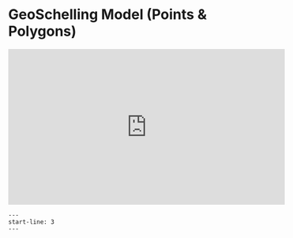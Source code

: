 # GeoSchelling Model (Points & Polygons)

<iframe
    width="560"
    height="315"
    src="https://www.youtube.com/embed/iLMU6jfmir8"
    frameborder="0"
    allowfullscreen>
</iframe>

```{include} ../../examples/geo_schelling_points/README.md
---
start-line: 3
---
```
